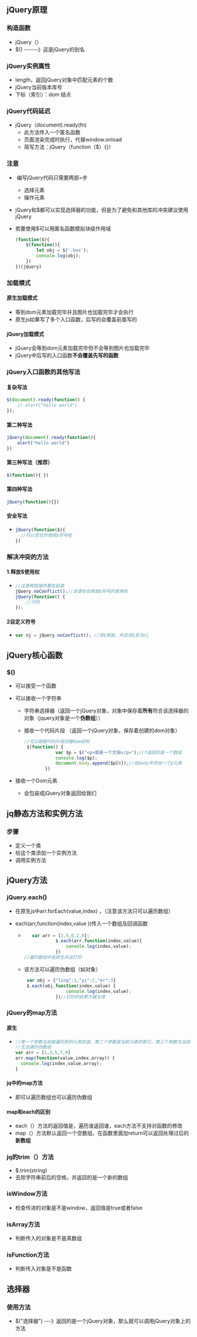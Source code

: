 ## jQuery原理

### 构造函数

- jQuery（）
- $() ------》这是jQuery的别名

### jQuery实例属性

- length，返回jQuery对象中匹配元素的个数
- jQuery当前版本库号
- 下标（索引）：dom 结点

### jQuery代码延迟

- jQuery（document).ready(fn)
  - 此方法传入一个匿名函数
  - 页面渲染完成时执行，代替window.onload
  - 简写方法：jQuery（function（$）{}）

### 注意

- ​	编写jQuery代码只需要两部=步
  - 选择元素
  - 操作元素

- jQuery和$都可以实现选择器的功能，但是为了避免和其他库的冲突建议使用jQuery

- 若要使用$可以用匿名函数模拟块级作用域

  ```javascript
  (function($){
      $(function(){
          let obj = $('.box');
          console.log(obj);
      })
  })(jQuery)
  ```

### 加载模式

#### 原生加载模式

- 等到dom元素加载完毕并且图片也加载完毕才会执行
- 原生js如果写了多个入口函数，后写的会覆盖前面写的

#### jQuery加载模式

- jQuery会等到dom元素加载完毕但不会等到图片也加载完毕
- jQuery中后写的入口函数**不会覆盖先写的函数**

### jQuery入口函数的其他写法

#### 复杂写法

```javascript
$(document).ready(function() {
    // alert("hello world")
});
```

#### 第二种写法

```javascript
jQuery(document).ready(function(){
    alert("hello world")
})
```

#### 第三种写法（推荐）

```javascript
$(function(){ })
```

#### 第四种写法

```javascript
jQuery(function(){})
```

#### 安全写法

- ```javascript
  jQuery(function($){
  	//可以安全的使用$符号啦
  })
  ```

  

### 解决冲突的方法

#### 1.释放$使用权

- ```javascript
  //注意释放操作要在前面
  jQuery.noConflict();//该语句会释放$符号的使用权
  jQuery(function() {
      //代码
  });
  ```

#### 2自定义符号

- ```javascript
  var nj = jQuery.noConflict(); //将$释放，并且将$变为nj
  ```

## jQuery核心函数

### $()

- 可以接受一个函数

- 可以接收一个字符串

  - 字符串选择器（返回一个jQuery对象，对象中保存着**所有**符合该选择器的对象（jquery对象是一个**伪数组**））

  - 接收一个代码片段 （返回一个jQuery对象，保存着创建的dom对象）

    ```javascript
    //可以根据代码片段创建dom结构
     $(function() {
                var $p = $("<p>我是一个文段</p>");//f返回的是一个数组
                console.log($p);
                document.body.append($p[0]);//在body中添加一个p元素
            })
    ```

    

- 接收一个Dom元素 
  
  - 会包装成jQuery对象返回给我们 

## jq静态方法和实例方法

### 步骤

- 定义一个类
- 给这个类添加一个实例方法
- 调用实例方法

## jQuery方法

### jQuery.each()

- 在原生js中arr.forEach(value,index) ，（注意该方法只可以遍历数组）

- each(arr,function(index,value ))传入一个数组及回调函数

  - ```javascript
       var arr = [3,5,6,2,8];
                $.each(arr,function(index,value){
                    console.log(index,value);
                })
    //遍历数组中发原生并且打印
    ```

  - 该方法可以遍历伪数组（如对象）

    ```javascript
     var obj = {"ling":1,"yi":2,"er":3}
     $.each(obj,function(index,value) {
                    console.log(index,value);
                })//打印的结果为键与值
    ```

### jQuery的map方法

#### 原生

- ```javascript
  //第一个参数当前被遍历到的元素的值，第二个参数是当前元素的索引，第三个参数为当前被遍历的数组
  //无法遍历伪数组
  var arr = [1,3,5,7,9]
  arr.map(function(value,index,array)) {
  	console.log(index,value,array);
  }
  ```

#### jq中的map方法

- 即可以遍历数组也可以遍历伪数组

  

#### map和each的区别

- each（）方法的返回值是，遍历谁返回谁，each方法不支持对函数的修改
- map（）方法默认返回一个空数组，在函数里面加return可以返回处理过后的**新数组**

### jq的trim（）方法

- $.trim(string)
- 去除字符串前后的空格，并返回的是一个新的数组

### isWindow方法

- 检查传进的对象是不是window，返回值是true或者false

### isArray方法

- 判断传入的对象是不是真数组

### isFunction方法

- 判断传入对象是不是函数

## 选择器

### 使用方法

- $("选择器") ---》返回的是一个jQuery对象，那么就可以调用jQuery对象上的方法
